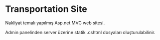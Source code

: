 # Transportation Site
 
Nakliyat temalı yapılmış Asp.net MVC web sitesi.

Admin panelinden server üzerine statik .cshtml dosyaları oluşturulabilinir.
